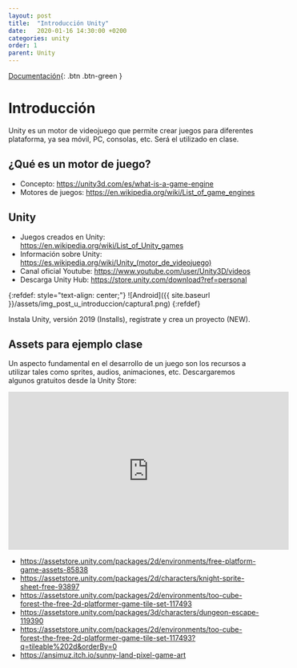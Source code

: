 ```yaml
---
layout: post
title:  "Introducción Unity"
date:   2020-01-16 14:30:00 +0200
categories: unity
order: 1
parent: Unity
---
```


[Documentación](https://docs.unity3d.com/es/2019.3/Manual/UnityOverview.html){: .btn .btn-green }

# Introducción

Unity es un motor de videojuego que permite crear juegos para diferentes plataforma, ya sea móvil, PC, consolas, etc. Será el utilizado en clase.

## ¿Qué es un motor de juego?

+ Concepto: <https://unity3d.com/es/what-is-a-game-engine>
+ Motores de juegos: <https://en.wikipedia.org/wiki/List_of_game_engines>

## Unity

+ Juegos creados en Unity: <https://en.wikipedia.org/wiki/List_of_Unity_games>
+ Información sobre Unity: <https://es.wikipedia.org/wiki/Unity_(motor_de_videojuego)>
+ Canal oficial Youtube: <https://www.youtube.com/user/Unity3D/videos>
+ Descarga Unity Hub: <https://store.unity.com/download?ref=personal>

{:refdef: style="text-align: center;"}
![Android]({{ site.baseurl }}/assets/img_post_u_introduccion/captura1.png)
{:refdef}

Instala Unity, versión 2019 (Installs), regístrate y crea un proyecto (NEW).

## Assets para ejemplo clase

Un aspecto fundamental en el desarrollo de un juego son los recursos a utilizar tales como sprites, audios, animaciones, etc. Descargaremos algunos gratuitos desde la Unity Store:

<iframe width="560" height="315" src="https://www.youtube.com/embed/q5ejxITvEh8" frameborder="0" allow="accelerometer; autoplay; encrypted-media; gyroscope; picture-in-picture" allowfullscreen></iframe>

+ <https://assetstore.unity.com/packages/2d/environments/free-platform-game-assets-85838>
+ <https://assetstore.unity.com/packages/2d/characters/knight-sprite-sheet-free-93897>
+ <https://assetstore.unity.com/packages/2d/environments/too-cube-forest-the-free-2d-platformer-game-tile-set-117493>
+ <https://assetstore.unity.com/packages/3d/characters/dungeon-escape-119390>
+ <https://assetstore.unity.com/packages/2d/environments/too-cube-forest-the-free-2d-platformer-game-tile-set-117493?q=tileable%202d&orderBy=0>
+ <https://ansimuz.itch.io/sunny-land-pixel-game-art>
